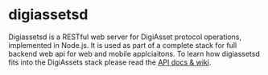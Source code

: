 # digiassetsd
Digiassetsd is a RESTful web server for DigiAsset protocol operations, implemented in Node.js. It is used as part of a complete stack for full backend web api for web and mobile applciaitons. To learn how digiassetsd fits into the DigiAssets stack please read the [API docs & wiki](https://github.com/DigiByte-Core/DigiAssets-Protocol-Specifications/wiki/API-Docs).

